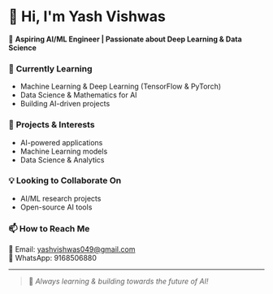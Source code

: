 # 👋 Hi, I'm Yash Vishwas  

🚀 **Aspiring AI/ML Engineer | Passionate about Deep Learning & Data Science**  

### 🌱 **Currently Learning**  
- Machine Learning & Deep Learning (TensorFlow & PyTorch)  
- Data Science & Mathematics for AI  
- Building AI-driven projects  

### 🤖 **Projects & Interests**  
- AI-powered applications  
- Machine Learning models  
- Data Science & Analytics  

### 💡 **Looking to Collaborate On**  
- AI/ML research projects  
- Open-source AI tools  

### 📫 **How to Reach Me**  
📩 Email: yashvishwas049@gmail.com  
📱 WhatsApp: 9168506880  

---

> 🚀 *Always learning & building towards the future of AI!*  

